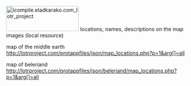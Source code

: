 <img src="https://icompile.eladkarako.com/_uploads/2015/01/icompile.eladkarako.com_lotr_project.png" alt="icompile.eladkarako.com_lotr_project" width="196" height="68" class="alignright size-full wp-image-2437" />
locations, names, descriptions on the map images (local resource)

map of the middle earth
<a href="http://lotrproject.com/protappfiles/json/map_locations.php?p=1&arg[]=all" title="http://lotrproject.com/protappfiles/json/map_locations.php?p=1&arg[]=all" target="_blank">http://lotrproject.com/protappfiles/json/map_locations.php?p=1&arg[]=all</a>

map of beleriand
<a href="http://lotrproject.com/protappfiles/json/beleriand/map_locations.php?p=1&arg[]=all" title="http://lotrproject.com/protappfiles/json/beleriand/map_locations.php?p=1&arg[]=all" target="_blank">http://lotrproject.com/protappfiles/json/beleriand/map_locations.php?p=1&arg[]=all</a>
